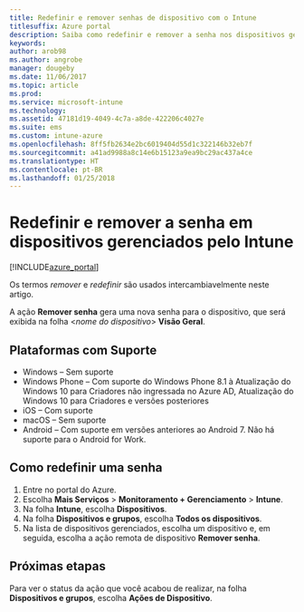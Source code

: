 ```yaml
---
title: Redefinir e remover senhas de dispositivo com o Intune
titlesuffix: Azure portal
description: Saiba como redefinir e remover a senha nos dispositivos gerenciados com o Intune.
keywords: 
author: arob98
ms.author: angrobe
manager: dougeby
ms.date: 11/06/2017
ms.topic: article
ms.prod: 
ms.service: microsoft-intune
ms.technology: 
ms.assetid: 47181d19-4049-4c7a-a8de-422206c4027e
ms.suite: ems
ms.custom: intune-azure
ms.openlocfilehash: 8ff5fb2634e2bc6019404d55d1c322146b32eb7f
ms.sourcegitcommit: a41ad9988a8c14e6b15123a9ea9bc29ac437a4ce
ms.translationtype: HT
ms.contentlocale: pt-BR
ms.lasthandoff: 01/25/2018
---
```

# <a name="reset-and-remove-the-passcode-on-intune-managed-devices"></a>Redefinir e remover a senha em dispositivos gerenciados pelo Intune


[!INCLUDE[azure_portal](./includes/azure_portal.md)]

Os termos *remover* e *redefinir* são usados intercambiavelmente neste artigo.

A ação **Remover senha** gera uma nova senha para o dispositivo, que será exibida na folha <*nome do dispositivo*> **Visão Geral**.

## <a name="supported-platforms"></a>Plataformas com Suporte

- Windows – Sem suporte
- Windows Phone – Com suporte do Windows Phone 8.1 à Atualização do Windows 10 para Criadores não ingressada no Azure AD, Atualização do Windows 10 para Criadores e versões posteriores
- iOS – Com suporte
- macOS – Sem suporte
- Android – Com suporte em versões anteriores ao Android 7. Não há suporte para o Android for Work.

## <a name="how-to-reset-a-passcode"></a>Como redefinir uma senha

1. Entre no portal do Azure.
2. Escolha **Mais Serviços** > **Monitoramento + Gerenciamento** > **Intune**.
3. Na folha **Intune**, escolha **Dispositivos**.
4. Na folha **Dispositivos e grupos**, escolha **Todos os dispositivos**.
5. Na lista de dispositivos gerenciados, escolha um dispositivo e, em seguida, escolha a ação remota de dispositivo **Remover senha**.

## <a name="next-steps"></a>Próximas etapas

Para ver o status da ação que você acabou de realizar, na folha **Dispositivos e grupos**, escolha **Ações de Dispositivo**.
